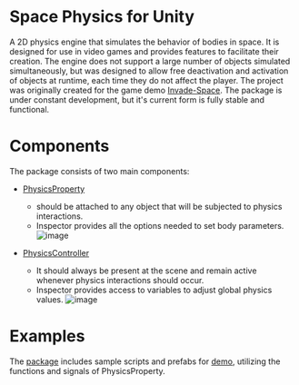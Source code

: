 # Space Physics for Unity
A 2D physics engine that simulates the behavior of bodies in space. It is designed for use in video games and provides features to facilitate their creation. 
The engine does not support a large number of objects simulated simultaneously, but was designed to allow free deactivation and activation of objects at runtime, each time they do not affect the player.
The project was originally created for the game demo [Invade-Space](https://github.com/OskarSzafer/invade-space). The package is under constant development, but it's current form is fully stable and functional.
# Components
The package consists of two main components:
- [PhysicsProperty](/PhysicsSystem/Runtime/PhysicsProperty.cs)
  - should be attached to any object that will be subjected to physics interactions.
  - Inspector provides all the options needed to set body parameters.
![image](https://github.com/OskarSzafer/Space-Physics-for-Unity/assets/68118272/7f581a2a-647e-4a15-ad88-f1a73dcef22d)

- [PhysicsController](/PhysicsSystem/Runtime/PhysicsController.cs)
  - It should always be present at the scene and remain active whenever physics interactions should occur.
  - Inspector provides access to variables to adjust global physics values.
![image](https://github.com/OskarSzafer/Space-Physics-for-Unity/assets/68118272/b76fbbc5-c463-4e8b-a31a-5b97564f8087)

# Examples
The [package](SpacePhysicsForUnity.unitypackage) includes sample scripts and prefabs for [demo](https://github.com/OskarSzafer/Space-Physics-for-Unity/assets/68118272/6b26cb15-e457-438b-92c9-8d8df75f687a),
utilizing the functions and signals of PhysicsProperty.


